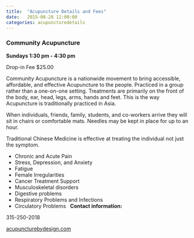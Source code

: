 ```yaml
---
title:  "Acupuncture Details and Fees"
date:   2015-08-28 12:00:00
categories: acupuncturedetails
---
```

### Community Acupuncture

**Sundays 1:30 pm - 4:30 pm**

Drop-in Fee $25.00

Community Acupuncture is a nationwide movement to bring accessible, affordable, and effective Acupuncture to the people. Practiced in a group rather than a one-on-one setting. Treatments are primarily on the front of the body, ear, head, legs, arms, hands and feet. This is the way Acupuncture is traditionally practiced in Asia. 

When individuals, friends, family, students, and co-workers arrive they will sit in chairs or comfortable mats. Needles may be kept in place for up to an hour. 

Traditional Chinese Medicine is effective at treating the individual not just the symptom.

* Chronic and Acute Pain 
* Stress, Depression, and Anxiety 
* Fatigue 
* Female Irregularities 
* Cancer Treatment Support 
* Musculoskeletal disorders 
* Digestive problems 
* Respiratory Problems and Infections 
* Circulatory Problems
 
**Contact information:** 

315-250-2018 

<div><a href="http://acupuncturebydesign.com">acupuncturebydesign.com</a></div>
